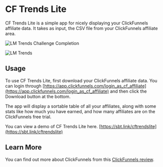 # CF Trends Lite

CF Trends Lite is a simple app for nicely displaying your ClickFunnels affiliate data.  It takes as input, the CSV file from your ClickFunnels affiliate area.

![LM Trends Challenge Completion](/images/lmtrends-challenge-completion.jpg)

![LM Trends](/images/lmtrends-tags-screenshot.jpg)

## Usage

To use CF Trends Lite, first download your ClickFunnels affiliate data.  You can login through [https://app.clickfunnels.com/login_as_cf_affiliate](https://app.clickfunnels.com/login_as_cf_affiliate) and then click the Download button at the bottom.

The app will display a sortable table of all your affiliates, along with some stats like how much you have earned, and how many affiliates are on the ClickFunnels free trial.

You can view a demo of CF Trends Lite here. [https://sbt.link/cftrendslite](https://sbt.link/cftrendslite)

## Learn More

You can find out more about ClickFunnels from this [ClickFunnels review](https://smartbusinesstrends.com/clickfunnels-review/).



